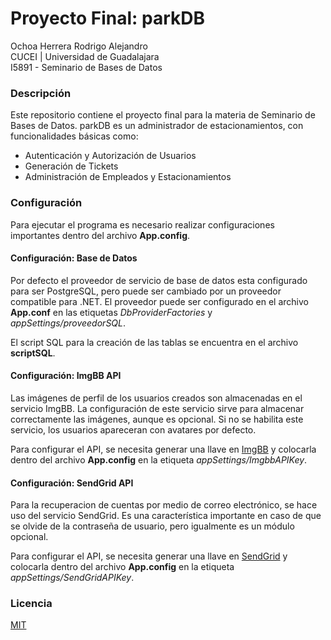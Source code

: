 # Proyecto Final: parkDB

Ochoa Herrera Rodrigo Alejandro  
CUCEI | Universidad de Guadalajara  
I5891 - Seminario de Bases de Datos

### Descripción

Este repositorio contiene el proyecto final para la materia de Seminario de Bases de Datos. parkDB es un administrador de estacionamientos, con funcionalidades básicas como:

- Autenticación y Autorización de Usuarios
- Generación de Tickets
- Administración de Empleados y Estacionamientos

### Configuración

Para ejecutar el programa es necesario realizar configuraciones importantes dentro del archivo **App.config**.

#### Configuración: Base de Datos

Por defecto el proveedor de servicio de base de datos esta configurado para ser PostgreSQL, pero puede ser cambiado por un proveedor compatible para .NET. El proveedor puede ser configurado en el archivo **App.conf** en las etiquetas _DbProviderFactories_ y _appSettings/proveedorSQL_.

El script SQL para la creación de las tablas se encuentra en el archivo **scriptSQL**.

#### Configuración: ImgBB API

Las imágenes de perfil de los usuarios creados son almacenadas en el servicio ImgBB. La configuración de este servicio sirve para almacenar correctamente las imágenes, aunque es opcional. Si no se habilita este servicio, los usuarios apareceran con avatares por defecto.

Para configurar el API, se necesita generar una llave en [ImgBB](https://api.imgbb.com/) y colocarla dentro del archivo **App.config** en la etiqueta _appSettings/ImgbbAPIKey_.

#### Configuración: SendGrid API

Para la recuperacion de cuentas por medio de correo electrónico, se hace uso del servicio SendGrid. Es una característica importante en caso de que se olvide de la contraseña de usuario, pero igualmente es un módulo opcional.

Para configurar el API, se necesita generar una llave en [SendGrid](https://sendgrid.com/docs/ui/account-and-settings/api-keys/#creating-an-api-key) y colocarla dentro del archivo **App.config** en la etiqueta _appSettings/SendGridAPIKey_.

### Licencia

[MIT](https://github.com/ROALOCH/parkDB/blob/master/LICENSE)

